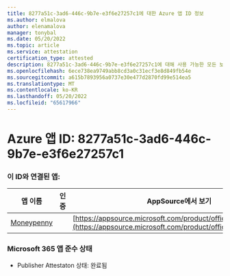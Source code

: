 ```yaml
---
title: 8277a51c-3ad6-446c-9b7e-e3f6e27257c1에 대한 Azure 앱 ID 정보
ms.author: elmalova
author: elenamalova
manager: tonybal
ms.date: 05/20/2022
ms.topic: article
ms.service: attestation
certification_type: attested
description: 8277a51c-3ad6-446c-9b7e-e3f6e27257c1에 대해 사용 가능한 모든 보안 및 규정 준수 정보입니다.
ms.openlocfilehash: 6ece738ea9749abb8cd3a0c31ecf3e8d849fb54e
ms.sourcegitcommit: a615b7893956a0737e30e477d2870fd99e514ea5
ms.translationtype: MT
ms.contentlocale: ko-KR
ms.lasthandoff: 05/20/2022
ms.locfileid: "65617966"
---
```

# <a name="azure-app-id-8277a51c-3ad6-446c-9b7e-e3f6e27257c1"></a>Azure 앱 ID: 8277a51c-3ad6-446c-9b7e-e3f6e27257c1


### <a name="apps-associated-with-this-id"></a>이 ID와 연결된 앱:
| **앱 이름** | **인증** | **AppSource에서 보기** |
|--------------|---------------|-----------------------|
| [Moneypenny](../forward/WA200003396.md) |  | [https://appsource.microsoft.com/product/office/WA200003396](https://appsource.microsoft.com/product/office/WA200003396) |

### <a name="microsoft-365-app-compliance-status"></a>Microsoft 365 앱 준수 상태
- Publisher Attestaton 상태: 완료됨
